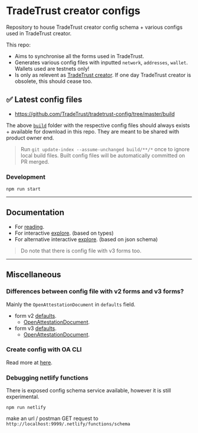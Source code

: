 # TradeTrust creator configs

Repository to house TradeTrust creator config schema + various configs used in TradeTrust creator.

This repo:

- Aims to synchronise all the forms used in TradeTrust.
- Generates various config files with inputted `network`, `addresses`, `wallet`. Wallets used are testnets only!
- Is only as relevent as [TradeTrust creator](https://creator.tradetrust.io). If one day TradeTrust creator is obsolete, this should cease too.

## ✅ Latest config files

- https://github.com/TradeTrust/tradetrust-config/tree/master/build

The above [`build`](https://github.com/TradeTrust/tradetrust-config/tree/master/build) folder with the respective config files should always exists + available for download in this repo. They are meant to be shared with product owner end.

> Run `git update-index --assume-unchanged build/**/*` once to ignore local build files. Built config files will be automatically committed on PR merged.

### Development

`npm run start`

---

## Documentation

- For [reading](https://docs.tradetrust.io/docs/document-creator/config-file/file-structure).
- For interactive [explore](https://tradetrust-config.netlify.app). (based on types)
- For alternative interactive [explore](https://json-schema.app/view/%23?url=https%3A%2F%2Fraw.githubusercontent.com%2FTradeTrust%2Ftradetrust-config%2Fmaster%2Fsrc%2Fconfig-v2.schema.json). (based on json schema)

> Do note that there is config file with v3 forms too.

---

## Miscellaneous

### Differences between config file with v2 forms and v3 forms?

Mainly the `OpenAttestationDocument` in `defaults` field.

- form v2 [defaults](https://tradetrust-config.netlify.app/interfaces/src_types.formv2#defaults).
  - [OpenAttestationDocument](https://tradetrust-config.netlify.app/interfaces/node_modules__govtechsg_open_attestation_dist_types___generated___schema_2_0.openattestationdocument).
- form v3 [defaults](https://tradetrust-config.netlify.app/interfaces/src_types.formv3#defaults).
  - [OpenAttestationDocument](https://tradetrust-config.netlify.app/interfaces/node_modules__govtechsg_open_attestation_dist_types___generated___schema_3_0.openattestationdocument).

### Create config with OA CLI

Read more at [here](https://github.com/Open-Attestation/open-attestation-cli#method-1-using-config-template-url-option-recommended).

### Debugging netlify functions

There is exposed config schema service available, however it is still experimental.

`npm run netlify`

make an url / postman GET request to `http://localhost:9999/.netlify/functions/schema`
